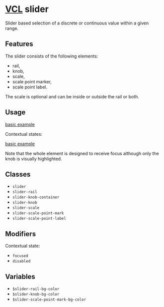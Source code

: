 # [VCL](https://vcl.github.io/vcl/) slider

Slider based selection of a discrete or continuous value within a given range.

## Features

The slider consists of the following elements:

- rail,
- knob,
- scale,
- scale point marker,
- scale point label.

The scale is optional and can be inside or outside the rail or both.

## Usage

[basic example](/demo/example-basic.html)

Contextual states:

[basic example](/demo/example-states.html)

Note that the whole element is designed to receive focus although only the knob
is visually highlighted.

## Classes

- `slider`
- `slider-rail`
- `slider-knob-container`
- `slider-knob`
- `slider-scale`
- `slider-scale-point-mark`
- `slider-scale-point-label`

## Modifiers

Contextual state:

- `focused`
- `disabled`

## Variables

- `$slider-rail-bg-color`
- `$slider-knob-bg-color`
- `$slider-scale-point-mark-bg-color`
